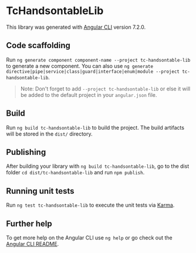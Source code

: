 # TcHandsontableLib

This library was generated with [Angular CLI](https://github.com/angular/angular-cli) version 7.2.0.

## Code scaffolding

Run `ng generate component component-name --project tc-handsontable-lib` to generate a new component. You can also use `ng generate directive|pipe|service|class|guard|interface|enum|module --project tc-handsontable-lib`.
> Note: Don't forget to add `--project tc-handsontable-lib` or else it will be added to the default project in your `angular.json` file. 

## Build

Run `ng build tc-handsontable-lib` to build the project. The build artifacts will be stored in the `dist/` directory.

## Publishing

After building your library with `ng build tc-handsontable-lib`, go to the dist folder `cd dist/tc-handsontable-lib` and run `npm publish`.

## Running unit tests

Run `ng test tc-handsontable-lib` to execute the unit tests via [Karma](https://karma-runner.github.io).

## Further help

To get more help on the Angular CLI use `ng help` or go check out the [Angular CLI README](https://github.com/angular/angular-cli/blob/master/README.md).
